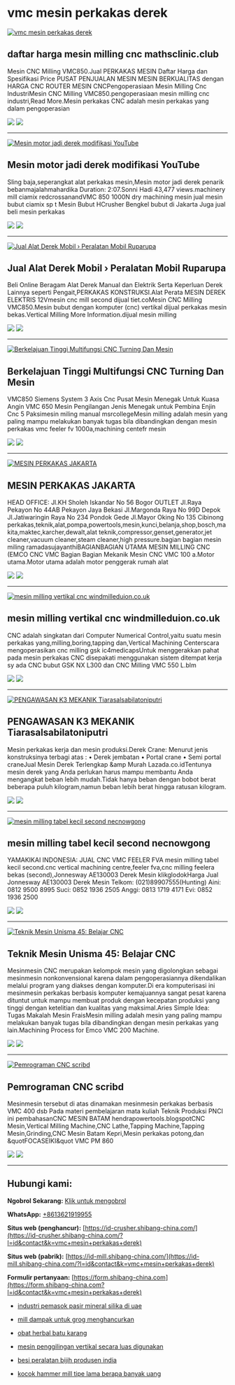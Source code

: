 # vmc mesin perkakas derek

<a href="https://swt.shibang-china.com/?l=id&img&k=vmc+mesin+perkakas+derek" target="_blank">![vmc mesin perkakas derek](http://static.shibang-china.com/all-800x300/364.jpg)</a>

## daftar harga mesin milling cnc mathsclinic.club
Mesin CNC Milling VMC850.Jual PERKAKAS MESIN Daftar Harga dan Spesifikasi Price PUSAT PENJUALAN MESIN MESIN BERKUALITAS dengan HARGA CNC ROUTER MESIN CNCPengoperasiaan Mesin Milling Cnc IndustriMesin CNC Milling VMC850.pengoperasiaan mesin milling cnc industri,Read More.Mesin perkakas CNC adalah mesin perkakas yang dalam pengoperasian


<a href="https://whatsapp.shibangsoft.com/WhatsApp.php" target="_blank" title="WhatsApp">![](http://static.shibang-china.com/icon/whatsapp.png)</a> <a href="https://swt.shibang-china.com/?l=id&icon&k=vmc+mesin+perkakas+derek" target="_blank">![](http://static.shibang-china.com/icon/chat-id.png)</a>

---

<a href="https://swt.shibang-china.com/?l=id&img&k=vmc+mesin+perkakas+derek" target="_blank">![Mesin motor jadi derek modifikasi YouTube](http://static.shibang-china.com/all-800x300/1255.jpg)</a>

## Mesin motor jadi derek modifikasi YouTube
Sling baja,seperangkat alat perkakas mesin,Mesin motor jadi derek penarik bebanmajalahmahardika Duration: 2:07.Sonni Hadi 43,477 views.machinery mill ciamix redcrossanandVMC 850 1000N dry machining mesin jual mesin bubut ciamix sp t Mesin Bubut HCrusher Bengkel bubut di Jakarta Juga jual beli mesin perkakas


<a href="https://whatsapp.shibangsoft.com/WhatsApp.php" target="_blank" title="WhatsApp">![](http://static.shibang-china.com/icon/whatsapp.png)</a> <a href="https://swt.shibang-china.com/?l=id&icon&k=vmc+mesin+perkakas+derek" target="_blank">![](http://static.shibang-china.com/icon/chat-id.png)</a>

---

<a href="https://swt.shibang-china.com/?l=id&img&k=vmc+mesin+perkakas+derek" target="_blank">![Jual Alat Derek Mobil › Peralatan Mobil Ruparupa](http://static.shibang-china.com/all-800x300/247.jpg)</a>

## Jual Alat Derek Mobil › Peralatan Mobil Ruparupa
Beli Online Beragam Alat Derek Manual dan Elektrik Serta Keperluan Derek Lainnya seperti Pengait,PERKAKAS KONSTRUKSI.Alat Perata MESIN DEREK ELEKTRIS 12Vmesin cnc mill second dijual tiet.coMesin CNC Milling VMC850.Mesin bubut dengan komputer (cnc) vertikal dijual perkakas mesin bekas.Vertical Milling More Information.dijual mesin milling


<a href="https://whatsapp.shibangsoft.com/WhatsApp.php" target="_blank" title="WhatsApp">![](http://static.shibang-china.com/icon/whatsapp.png)</a> <a href="https://swt.shibang-china.com/?l=id&icon&k=vmc+mesin+perkakas+derek" target="_blank">![](http://static.shibang-china.com/icon/chat-id.png)</a>

---

<a href="https://swt.shibang-china.com/?l=id&img&k=vmc+mesin+perkakas+derek" target="_blank">![Berkelajuan Tinggi Multifungsi CNC Turning Dan Mesin](http://static.shibang-china.com/all-800x300/1503.jpg)</a>

## Berkelajuan Tinggi Multifungsi CNC Turning Dan Mesin
VMC850 Siemens System 3 Axis Cnc Pusat Mesin Menegak Untuk Kuasa Angin VMC 650 Mesin Pengilangan Jenis Menegak untuk Pembina Enjin Cnc 5 Paksimesin miling manual msrcollegeMesin milling adalah mesin yang paling mampu melakukan banyak tugas bila dibandingkan dengan mesin perkakas vmc feeler fv 1000a,machining centefr mesin


<a href="https://whatsapp.shibangsoft.com/WhatsApp.php" target="_blank" title="WhatsApp">![](http://static.shibang-china.com/icon/whatsapp.png)</a> <a href="https://swt.shibang-china.com/?l=id&icon&k=vmc+mesin+perkakas+derek" target="_blank">![](http://static.shibang-china.com/icon/chat-id.png)</a>

---

<a href="https://swt.shibang-china.com/?l=id&img&k=vmc+mesin+perkakas+derek" target="_blank">![MESIN PERKAKAS JAKARTA](http://static.shibang-china.com/all-800x300/386.jpg)</a>

## MESIN PERKAKAS JAKARTA
HEAD OFFICE: Jl.KH Sholeh Iskandar No 56 Bogor OUTLET Jl.Raya Pekayon No 44AB Pekayon Jaya Bekasi Jl.Margonda Raya No 99D Depok Jl.Jatiwaringin Raya No 234 Pondok Gede Jl.Mayor Oking No 135 Cibinong perkakas,teknik,alat,pompa,powertools,mesin,kunci,belanja,shop,bosch,makita,maktec,karcher,dewalt,alat teknik,compressor,genset,generator,jet cleaner,vacuum cleaner,steam cleaner,high pressure.bagian bagian mesin miling ramadasujayanthiBAGIANBAGIAN UTAMA MESIN MILLING CNC (EMCO CNC VMC Bagian Bagian Mekanik Mesin CNC VMC 100 a.Motor utama.Motor utama adalah motor penggerak rumah alat


<a href="https://whatsapp.shibangsoft.com/WhatsApp.php" target="_blank" title="WhatsApp">![](http://static.shibang-china.com/icon/whatsapp.png)</a> <a href="https://swt.shibang-china.com/?l=id&icon&k=vmc+mesin+perkakas+derek" target="_blank">![](http://static.shibang-china.com/icon/chat-id.png)</a>

---

<a href="https://swt.shibang-china.com/?l=id&img&k=vmc+mesin+perkakas+derek" target="_blank">![mesin milling vertikal cnc windmilleduion.co.uk](http://static.shibang-china.com/all-800x300/564.jpg)</a>

## mesin milling vertikal cnc windmilleduion.co.uk
CNC adalah singkatan dari Computer Numerical Control,yaitu suatu mesin perkakas yang,milling,boring,tapping dan,Vertical Machining Centerscara mengoperasikan cnc milling gsk ic4medicapsUntuk menggerakkan pahat pada mesin perkakas CNC disepakati menggunakan sistem ditempat kerja sy ada CNC bubut GSK NX L300 dan CNC Milling VMC 550 L.blm


<a href="https://whatsapp.shibangsoft.com/WhatsApp.php" target="_blank" title="WhatsApp">![](http://static.shibang-china.com/icon/whatsapp.png)</a> <a href="https://swt.shibang-china.com/?l=id&icon&k=vmc+mesin+perkakas+derek" target="_blank">![](http://static.shibang-china.com/icon/chat-id.png)</a>

---

<a href="https://swt.shibang-china.com/?l=id&img&k=vmc+mesin+perkakas+derek" target="_blank">![PENGAWASAN K3 MEKANIK Tiarasalsabilatoniputri](http://static.shibang-china.com/all-800x300/1468.jpg)</a>

## PENGAWASAN K3 MEKANIK Tiarasalsabilatoniputri
Mesin perkakas kerja dan mesin produksi.Derek Crane: Menurut jenis konstruksinya terbagi atas : • Derek jembatan • Portal crane • Semi portal craneJual Mesin Derek Terlengkap &amp Murah Lazada.co.idTentunya mesin derek yang Anda perlukan harus mampu membantu Anda mengangkat beban lebih mudah.Tidak hanya beban dengan bobot berat beberapa puluh kilogram,namun beban lebih berat hingga ratusan kilogram.


<a href="https://whatsapp.shibangsoft.com/WhatsApp.php" target="_blank" title="WhatsApp">![](http://static.shibang-china.com/icon/whatsapp.png)</a> <a href="https://swt.shibang-china.com/?l=id&icon&k=vmc+mesin+perkakas+derek" target="_blank">![](http://static.shibang-china.com/icon/chat-id.png)</a>

---

<a href="https://swt.shibang-china.com/?l=id&img&k=vmc+mesin+perkakas+derek" target="_blank">![mesin milling tabel kecil second necnowgong](http://static.shibang-china.com/all-800x300/1401.jpg)</a>

## mesin milling tabel kecil second necnowgong
YAMAKIKAI INDONESIA: JUAL CNC VMC FEELER FVA mesin milling tabel kecil second.cnc vertical machining centre,feeler fva,cnc milling feelera bekas (second),Jonnesway AE130003 Derek Mesin klikglodokHarga Jual Jonnesway AE130003 Derek Mesin Telkom: (021)89907555(Hunting) Aini: 0812 9500 8995 Suci: 0852 1936 2505 Anggi: 0813 1719 4171 Evi: 0852 1936 2500


<a href="https://whatsapp.shibangsoft.com/WhatsApp.php" target="_blank" title="WhatsApp">![](http://static.shibang-china.com/icon/whatsapp.png)</a> <a href="https://swt.shibang-china.com/?l=id&icon&k=vmc+mesin+perkakas+derek" target="_blank">![](http://static.shibang-china.com/icon/chat-id.png)</a>

---

<a href="https://swt.shibang-china.com/?l=id&img&k=vmc+mesin+perkakas+derek" target="_blank">![Teknik Mesin Unisma 45: Belajar CNC](http://static.shibang-china.com/all-800x300/393.jpg)</a>

## Teknik Mesin Unisma 45: Belajar CNC
Mesinmesin CNC merupakan kelompok mesin yang digolongkan sebagai mesinmesin nonkonvensional karena dalam pengoperasiannya dikendalikan melalui program yang diakses dengan komputer.Di era komputerisasi ini mesinmesin perkakas berbasis komputer kemajuannya sangat pesat karena dituntut untuk mampu membuat produk dengan kecepatan produksi yang tinggi dengan ketelitian dan kualitas yang maksimal.Aries Simple Idea: Tugas Makalah Mesin FraisMesin milling adalah mesin yang paling mampu melakukan banyak tugas bila dibandingkan dengan mesin perkakas yang lain.Machining Process for Emco VMC 200 Machine.


<a href="https://whatsapp.shibangsoft.com/WhatsApp.php" target="_blank" title="WhatsApp">![](http://static.shibang-china.com/icon/whatsapp.png)</a> <a href="https://swt.shibang-china.com/?l=id&icon&k=vmc+mesin+perkakas+derek" target="_blank">![](http://static.shibang-china.com/icon/chat-id.png)</a>

---

<a href="https://swt.shibang-china.com/?l=id&img&k=vmc+mesin+perkakas+derek" target="_blank">![Pemrograman CNC scribd](http://static.shibang-china.com/all-800x300/921.jpg)</a>

## Pemrograman CNC scribd
Mesinmesin tersebut di atas dinamakan mesinmesin perkakas berbasis VMC 400 dsb Pada materi pembelajaran mata kuliah Teknik Produksi PNCI ini pembahasanCNC MESIN BATAM hendrapowertools.blogspotCNC Mesin,Vertical Milling Machine,CNC Lathe,Tapping Machine,Tapping Mesin,Grinding,CNC Mesin Batam Kepri,Mesin perkakas potong,dan &quotFOCASEIKI&quot VMC PM 860


<a href="https://whatsapp.shibangsoft.com/WhatsApp.php" target="_blank" title="WhatsApp">![](http://static.shibang-china.com/icon/whatsapp.png)</a> <a href="https://swt.shibang-china.com/?l=id&icon&k=vmc+mesin+perkakas+derek" target="_blank">![](http://static.shibang-china.com/icon/chat-id.png)</a>

---
## Hubungi kami:

**Ngobrol Sekarang:** [Klik untuk mengobrol](https://swt.shibang-china.com?l=id&contact&k=vmc+mesin+perkakas+derek)

**WhatsApp:**  [+8613621919955](https://whatsapp.shibangsoft.com/WhatsApp.php)

**Situs web (penghancur):** [https://id-crusher.shibang-china.com/](https://id-crusher.shibang-china.com/?l=id&contact&k=vmc+mesin+perkakas+derek)

**Situs web (pabrik):** [https://id-mill.shibang-china.com/](https://id-mill.shibang-china.com/?l=id&contact&k=vmc+mesin+perkakas+derek)

**Formulir pertanyaan:** [https://form.shibang-china.com](https://form.shibang-china.com?l=id&contact&k=vmc+mesin+perkakas+derek)

* [industri pemasok pasir mineral silika di uae](../34/industri%20pemasok%20pasir%20mineral%20silika%20di%20uae.md)

* [mill dampak untuk grog menghancurkan](../31/mill%20dampak%20untuk%20grog%20menghancurkan.md)

* [obat herbal batu karang](../40/obat%20herbal%20batu%20karang.md)

* [mesin penggilingan vertikal secara luas digunakan](../32/mesin%20penggilingan%20vertikal%20secara%20luas%20digunakan.md)

* [besi peralatan bijih produsen india](../34/besi%20peralatan%20bijih%20produsen%20india.md)

* [kocok hammer mill tipe lama berapa banyak uang](../34/kocok%20hammer%20mill%20tipe%20lama%20berapa%20banyak%20uang.md)